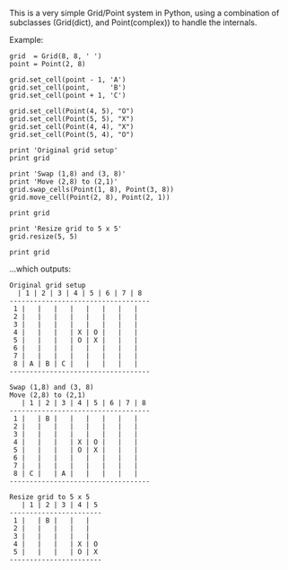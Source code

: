 This is a very simple Grid/Point system in Python, using a combination
of subclasses (Grid(dict), and Point(complex)) to handle the internals.

Example:

    grid  = Grid(8, 8, ' ')
    point = Point(2, 8)

    grid.set_cell(point - 1, 'A')
    grid.set_cell(point,     'B')
    grid.set_cell(point + 1, 'C')

    grid.set_cell(Point(4, 5), "O")
    grid.set_cell(Point(5, 5), "X")
    grid.set_cell(Point(4, 4), "X")
    grid.set_cell(Point(5, 4), "O")

    print 'Original grid setup'
    print grid

    print 'Swap (1,8) and (3, 8)'
    print 'Move (2,8) to (2,1)'
    grid.swap_cells(Point(1, 8), Point(3, 8))
    grid.move_cell(Point(2, 8), Point(2, 1))

    print grid

    print 'Resize grid to 5 x 5'
    grid.resize(5, 5)

    print grid

...which outputs:

    Original grid setup
      | 1 | 2 | 3 | 4 | 5 | 6 | 7 | 8
    -----------------------------------
     1 |   |   |   |   |   |   |   |
     2 |   |   |   |   |   |   |   |
     3 |   |   |   |   |   |   |   |
     4 |   |   |   | X | O |   |   |
     5 |   |   |   | O | X |   |   |
     6 |   |   |   |   |   |   |   |
     7 |   |   |   |   |   |   |   |
     8 | A | B | C |   |   |   |   |
    -----------------------------------

    Swap (1,8) and (3, 8)
    Move (2,8) to (2,1)
       | 1 | 2 | 3 | 4 | 5 | 6 | 7 | 8
    -----------------------------------
     1 |   | B |   |   |   |   |   |
     2 |   |   |   |   |   |   |   |
     3 |   |   |   |   |   |   |   |
     4 |   |   |   | X | O |   |   |
     5 |   |   |   | O | X |   |   |
     6 |   |   |   |   |   |   |   |
     7 |   |   |   |   |   |   |   |
     8 | C |   | A |   |   |   |   |
    -----------------------------------

    Resize grid to 5 x 5
       | 1 | 2 | 3 | 4 | 5
    -----------------------
     1 |   | B |   |   |
     2 |   |   |   |   |
     3 |   |   |   |   |
     4 |   |   |   | X | O
     5 |   |   |   | O | X
    -----------------------




